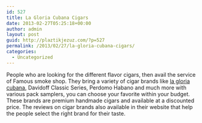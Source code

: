 ```yaml
---
id: 527
title: La Gloria Cubana Cigars
date: 2013-02-27T05:25:18+00:00
author: admin
layout: post
guid: http://plaztikjezuz.com/?p=527
permalink: /2013/02/27/la-gloria-cubana-cigars/
categories:
  - Uncategorized
---
```

People who are looking for the different flavor cigars, then avail the service of Famous smoke shop. They bring a variety of cigar brands like [la gloria cubana](http://www.famous-smoke.com/brand/la+gloria+cubana+dominican+republic+cigars), Davidoff Classic Series, Perdomo Habano and much more with various pack samplers, you can choose your favorite within your budget. These brands are premium handmade cigars and available at a discounted price. The reviews on cigar brands also available in their website that help the people select the right brand for their taste.